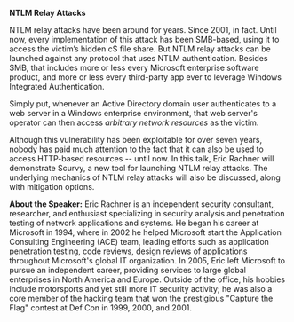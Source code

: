 **NTLM Relay Attacks**

NTLM relay attacks have been around for years. Since 2001, in fact.
Until now, every implementation of this attack has been SMB-based, using
it to access the victim’s hidden c$ file share. But NTLM relay attacks
can be launched against any protocol that uses NTLM authentication.
Besides SMB, that includes more or less every Microsoft enterprise
software product, and more or less every third-party app ever to
leverage Windows Integrated Authentication.

Simply put, whenever an Active Directory domain user authenticates to a
web server in a Windows enterprise environment, that web server's
operator can then access *arbitrary network resources* as the victim.

Although this vulnerability has been exploitable for over seven years,
nobody has paid much attention to the fact that it can also be used to
access HTTP-based resources -- until now. In this talk, Eric Rachner
will demonstrate Scurvy, a new tool for launching NTLM relay attacks.
The underlying mechanics of NTLM relay attacks will also be discussed,
along with mitigation options.

**About the Speaker:** Eric Rachner is an independent security
consultant, researcher, and enthusiast specializing in security analysis
and penetration testing of network applications and systems. He began
his career at Microsoft in 1994, where in 2002 he helped Microsoft start
the Application Consulting Engineering (ACE) team, leading efforts such
as application penetration testing, code reviews, design reviews of
applications throughout Microsoft's global IT organization. In 2005,
Eric left Microsoft to pursue an independent career, providing services
to large global enterprises in North America and Europe. Outside of the
office, his hobbies include motorsports and yet still more IT security
activity; he was also a core member of the hacking team that won the
prestigious "Capture the Flag" contest at Def Con in 1999, 2000, and
2001.
